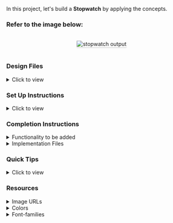 In this project, let's build a **Stopwatch** by applying the concepts.

### Refer to the image below:

<br/>
<div style="text-align: center;">
<img src="https://assets.ccbp.in/frontend/content/react-js/stopwatch-output-v2.gif" alt="stopwatch output" style="max-width:70%;box-shadow:0 2.8px 2.2px rgba(0, 0, 0, 0.12)">
</div>
<br/>

### Design Files

<details>
<summary>Click to view</summary>

- [Extra Small (Size < 576px), Small (Size >= 576px)](https://assets.ccbp.in/frontend/content/react-js/stopwatch-sm-output.png)
- [Medium (Size >= 768px), Large (Size >= 992px) and Extra Large (Size >= 1200px)](https://assets.ccbp.in/frontend/content/react-js/stopwatch-lg-output.png)

</details>

### Set Up Instructions

<details>
<summary>Click to view</summary>

- Download dependencies by running `npm install`
- Start up the app using `npm start`
</details>

### Completion Instructions

<details>
<summary>Functionality to be added</summary>
<br/>

The app must have the following functionalities

- When the **Start** button is clicked, then the Stopwatch should start running
- When the **Stop** button is clicked, then the Stopwatch should stop running
- When the **Reset** button is clicked, then the Stopwatch should be reset to zero
</details>

<details>
<summary>Implementation Files</summary>
<br/>

Use these files to complete the implementation:

- `src/components/Stopwatch/index.js`
- `src/components/Stopwatch/index.css`
</details>

### Quick Tips

<details>
<summary>Click to view</summary>
<br>

- You can use the `box-shadow` CSS property to apply the box-shadow effect to containers

  ```
    box-shadow: 0px 4px 16px 0px #bfbfbf;
  ```

  <br/>
  <img src="https://assets.ccbp.in/frontend/content/react-js/box-shadow-img.png" alt="box shadow" style="width:200px" />

- You can use `Math.floor()` function that returns the **largest integer less than or equal to a given number**

  ```js
  console.log(Math.floor(5.95)); // output: 5
  ```
</details>

### Resources

<details>
<summary>Image URLs</summary>

- [https://assets.ccbp.in/frontend/react-js/stopwatch-timer.png](https://assets.ccbp.in/frontend/react-js/stopwatch-timer.png) alt should be **stopwatch** 
- [https://assets.ccbp.in/frontend/react-js/stopwatch-sm-bg.png](https://assets.ccbp.in/frontend/react-js/stopwatch-sm-bg.png)
- [https://assets.ccbp.in/frontend/react-js/stopwatch-lg-bg.png](https://assets.ccbp.in/frontend/react-js/stopwatch-lg-bg.png)
</details>

<details>
<summary>Colors</summary>

<br/>

<div style="background-color: #ffffff ; width: 150px; padding: 10px; color: black">Hex: #ffffff</div>
<div style="background-color: #333333 ; width: 150px; padding: 10px; color: white">Hex: #333333</div>
<div style="background-color: #1db05f ; width: 150px; padding: 10px; color: white">Hex: #1db05f</div>
<div style="background-color: #ef0d36 ; width: 150px; padding: 10px; color: white">Hex: #ef0d36</div>
<div style="background-color: #eaa800 ; width: 150px; padding: 10px; color: white">Hex: #eaa800</div>

</details>

<details>
<summary>Font-families</summary>

- Roboto

</details>
